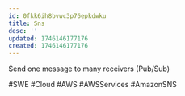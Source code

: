 ```yaml
---
id: 0fkk6ih8bvwc3p76epkdwku
title: Sns
desc: ''
updated: 1746146177176
created: 1746146177176
---
```


Send one message to many receivers (Pub/Sub)

#SWE #Cloud #AWS #AWSServices #AmazonSNS
